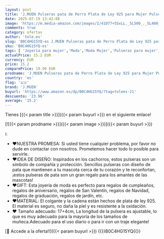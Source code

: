 ```yaml
---
layout: post
title: 'J.MUEN Pulseras pata de Perro Plata de Ley 925 para Mujer Pulsera Doble Cadena con Cuentas Originales Niñas de Regalos de Feliz Cumpleaños para Mujeres'
date: 2025-07-19 13:42:08
image: 'https://m.media-amazon.com/images/I/41O77+5SxLL._SL500_._SL400_.jpg'
comments: true
category: ofertas
author: 'tole.es'
slug: 'B0C4HG15YQ-es J.MUEN Pulseras pata de Perro Plata de Ley 925 para Mujer...'
sku: 'B0C4HG15YQ-es'
tags: [ 'Joyería para mujer','Moda','Moda Mujer','Pulseras para mujer','de','j.muen','ley','plata','🇪🇸', ]
actualPrice: 15.2 EUR
currency: EUR
price: 15.2
comparePrice: 19.99 EUR
prodname: 'J.MUEN Pulseras pata de Perro Plata de Ley 925 para Mujer Pulsera Doble Cadena con Cuentas Originales Niñas de Regalos de Feliz Cumpleaños para Mujeres'
country: 'es'
flag: '🇪🇸'
brand: 'J.MUEN'
buyurl: 'https://www.amazon.es/dp/B0C4HG15YQ/?tag=tolees-21'
descuento: '23.96'
average: '15.2'
---
```


Tienes [{{< param title >}}]({{< param buyurl >}}) en el siguiente enlace!

[![{{< param prodname >}}]({{< param image >}})]({{< param buyurl >}})

ℹ️:

- ❤NUESTRA PROMESA: Si usted tiene cualquier problema, por favor no dude en contactar con nosotros. Prometemos hacer todo lo posible para servirle.
- ❤IDEA DE DISEÑO: Inspirados en los cachorros, estos pulseras son un símbolo de compañía y protección. Sencillos pulseras con diseño de pata que mantienen a tu mascota cerca de tu corazón y te reconfortan, ¡estos pulseras de pata son un gran regalo para los amantes de las mascotas!
- ❤GIFT: Esta joyería de moda es perfecto para regalos de cumpleaños, regalos de aniversario, regalos de San Valentín, regalos de Navidad, regalos de graduación, regalos de jardín, etc.
- ❤MATERIAL: El colgante y la cadena están hechos de plata de ley 925. El material es seguro, no daña la piel y es resistente a la oxidación.
- ❤ Tamaño adecuado: 17+4cm, La longitud de la pulsera es ajustable, lo que es muy adecuado para la mayoría de los tamaños de muñeca.Adecuado para el uso diario o para ir con un traje elegante!

[🛒 Accede a la oferta!!]({{< param buyurl >}})
{{<world>}}B0C4HG15YQ{{</world>}}
